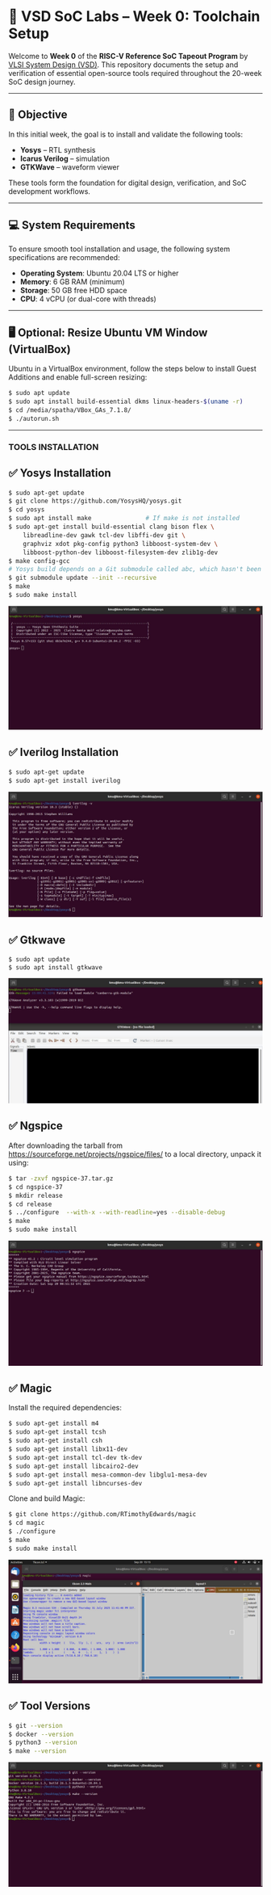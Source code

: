 # 🧠 VSD SoC Labs – Week 0: Toolchain Setup

Welcome to **Week 0** of the **RISC-V Reference SoC Tapeout Program** by [VLSI System Design (VSD)](https://www.vlsisystemdesign.com/soc-labs/). This repository documents the setup and verification of essential open-source tools required throughout the 20-week SoC design journey.

---

## 🚀 Objective

In this initial week, the goal is to install and validate the following tools:

- **Yosys** – RTL synthesis
- **Icarus Verilog** – simulation
- **GTKWave** – waveform viewer

These tools form the foundation for digital design, verification, and SoC development workflows.

---

## 💻 System Requirements

To ensure smooth tool installation and usage, the following system specifications are recommended:

- **Operating System**: Ubuntu 20.04 LTS or higher
- **Memory**: 6 GB RAM (minimum)
- **Storage**: 50 GB free HDD space
- **CPU**: 4 vCPU (or dual-core with threads)

---

## 🖥️ Optional: Resize Ubuntu VM Window (VirtualBox)

 Ubuntu in a VirtualBox environment, follow the steps below to install Guest Additions and enable full-screen resizing:

```bash
$ sudo apt update
$ sudo apt install build-essential dkms linux-headers-$(uname -r)
$ cd /media/spatha/VBox_GAs_7.1.8/
$ ./autorun.sh
```
---
### TOOLS INSTALLATION

## ✅ **Yosys Installation**
```bash
$ sudo apt-get update
$ git clone https://github.com/YosysHQ/yosys.git
$ cd yosys
$ sudo apt install make               # If make is not installed
$ sudo apt-get install build-essential clang bison flex \
    libreadline-dev gawk tcl-dev libffi-dev git \
    graphviz xdot pkg-config python3 libboost-system-dev \
    libboost-python-dev libboost-filesystem-dev zlib1g-dev
$ make config-gcc
# Yosys build depends on a Git submodule called abc, which hasn't been initialized yet. You need to run the following command before running make
$ git submodule update --init --recursive
$ make 
$ sudo make install
```

![alt text](https://github.com/khajamufaqqamuddin-pixel/KMU-From-RTL-to-Reality/blob/main/week-0/Yosys.jpeg)
## ✅ **Iverilog Installation**
```bash
$ sudo apt-get update
$ sudo apt-get install iverilog
```
![alt text](https://github.com/khajamufaqqamuddin-pixel/KMU-From-RTL-to-Reality/blob/main/week-0/Iverilog.jpeg)
## ✅ **Gtkwave**
```
$ sudo apt update
$ sudo apt install gtkwave
```


![alt text](https://github.com/khajamufaqqamuddin-pixel/KMU-From-RTL-to-Reality/blob/main/week-0/Gtkwave.jpeg)

## ✅ **Ngspice**
After downloading the tarball from https://sourceforge.net/projects/ngspice/files/ to a local directory, unpack it using:
```bash
$ tar -zxvf ngspice-37.tar.gz
$ cd ngspice-37
$ mkdir release
$ cd release
$ ../configure  --with-x --with-readline=yes --disable-debug
$ make
$ sudo make install
```
![alt text](https://github.com/khajamufaqqamuddin-pixel/KMU-From-RTL-to-Reality/blob/main/week-0/Ngspice.jpeg)

## ✅ **Magic**
Install the required dependencies:
```bash
$ sudo apt-get install m4
$ sudo apt-get install tcsh
$ sudo apt-get install csh
$ sudo apt-get install libx11-dev
$ sudo apt-get install tcl-dev tk-dev
$ sudo apt-get install libcairo2-dev
$ sudo apt-get install mesa-common-dev libglu1-mesa-dev
$ sudo apt-get install libncurses-dev
```
Clone and build Magic:
```bash
$ git clone https://github.com/RTimothyEdwards/magic
$ cd magic
$ ./configure
$ make
$ sudo make install
```
![alt text](https://github.com/khajamufaqqamuddin-pixel/KMU-From-RTL-to-Reality/blob/main/week-0/Magic.jpeg)

## ✅ **Tool Versions**
```bash
$ git --version
$ docker --version
$ python3 --version
$ make --version
```
![alt text](GIT.jpeg)
